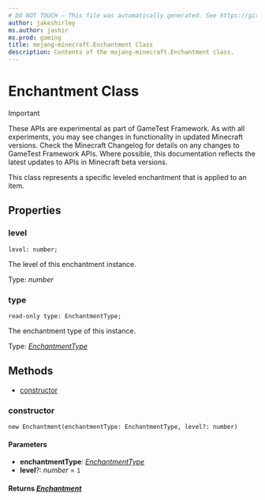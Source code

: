 ```yaml
---
# DO NOT TOUCH — This file was automatically generated. See https://github.com/Mojang/MinecraftScriptingApiDocsGenerator to modify descriptions, examples, etc.
author: jakeshirley
ms.author: jashir
ms.prod: gaming
title: mojang-minecraft.Enchantment Class
description: Contents of the mojang-minecraft.Enchantment class.
---
```

# Enchantment Class
>[!IMPORTANT]
>These APIs are experimental as part of GameTest Framework. As with all experiments, you may see changes in functionality in updated Minecraft versions. Check the Minecraft Changelog for details on any changes to GameTest Framework APIs. Where possible, this documentation reflects the latest updates to APIs in Minecraft beta versions.

This class represents a specific leveled enchantment that is applied to an item.

## Properties
### **level**
`level: number;`

The level of this enchantment instance.

Type: *number*


### **type**
`read-only type: EnchantmentType;`

The enchantment type of this instance.

Type: [*EnchantmentType*](EnchantmentType.md)



## Methods
- [constructor](#constructor)
  
### **constructor**
`
new Enchantment(enchantmentType: EnchantmentType, level?: number)
`

#### **Parameters**
- **enchantmentType**: [*EnchantmentType*](EnchantmentType.md)
- **level**?: *number* = `1`

#### **Returns** [*Enchantment*](Enchantment.md)



